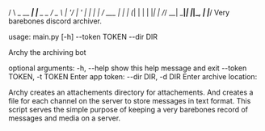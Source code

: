 <!-- language: lang-none -->
   / \   _ __ ___| |__  _   _
  / _ \ | '__/ __| '_ \| | | |
 / ___ \| | | (__| | | | |_| |
/_/   \_\_|  \___|_| |_|\__, |
                        |___/
Very barebones discord archiver.


usage: main.py [-h] --token TOKEN --dir DIR

Archy the archiving bot

optional arguments:
  -h, --help            show this help message and exit
  --token TOKEN, -t TOKEN
                        Enter app token:
  --dir DIR, -d DIR     Enter archive location:

Archy creates an attachements directory for attachements. And creates a file for each channel on the server to store messages in text format. This script serves the simple purpose of keeping a very barebones record of messages and media on a server.
